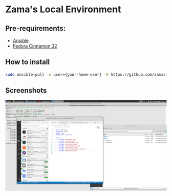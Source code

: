 # Zama's Local Environment

## Pre-requirements:

- [Ansible](https://docs.ansible.com/ansible/latest/installation_guide/intro_installation.html)
- [Fedora Cinnamon 32](https://spins.fedoraproject.org/cinnamon/download/index.html)

## How to install

```bash
sudo ansible-pull -e user={your-home-user} -U https://github.com/zamariola/local-environment.git
```
## Screenshots

![Home screen](https://raw.githubusercontent.com/zamariola/local-environment/master/doc/local_env.png "Home screen")

